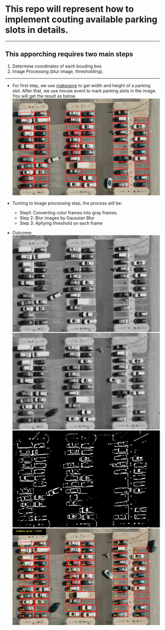 # This repo will represent how to implement couting available parking slots in details.
---
## This apporching requires two main  steps
1. Determine coordinates of each bouding box
2.  Image Processing (blur image, thresholding).
---
- For first step, we use [makesene](https://www.makesense.ai/) to get width and height of a parking slot. After that, we use mouse event to mark parking slots in the image. You will get the result as below
![ParkingSpaceSlotMarking](Results/MarkingPlace.png)
- Turning to Image processing step, the process will be:
   - Step1: Converting color frames into gray frames.
   - Step 2: Blur images by Gaussian Blur
   - Step 3: Apllying threshold on each frame
  
- Outcome:
![Gray_image](Results/gray_iamge.png)
![Blur_image](Results/blur_image.png)
![Threshold_image](Results/Threshold_image.png)
![ParkingSpaceOutcome](Results/ParkingSpaceResult.png)
